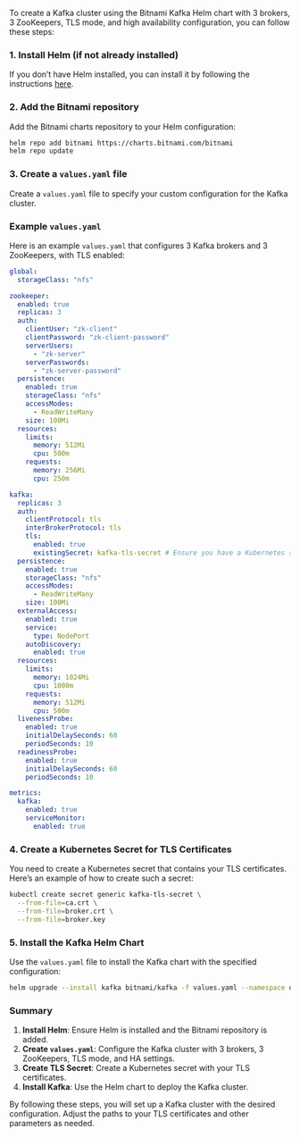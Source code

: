 To create a Kafka cluster using the Bitnami Kafka Helm chart with 3 brokers, 3 ZooKeepers, TLS mode, and high availability configuration, you can follow these steps:

### 1. Install Helm (if not already installed)
If you don’t have Helm installed, you can install it by following the instructions [here](https://helm.sh/docs/intro/install/).

### 2. Add the Bitnami repository
Add the Bitnami charts repository to your Helm configuration:
```sh
helm repo add bitnami https://charts.bitnami.com/bitnami
helm repo update
```

### 3. Create a `values.yaml` file
Create a `values.yaml` file to specify your custom configuration for the Kafka cluster.

### Example `values.yaml`
Here is an example `values.yaml` that configures 3 Kafka brokers and 3 ZooKeepers, with TLS enabled:

```yaml
global:
  storageClass: "nfs"

zookeeper:
  enabled: true
  replicas: 3
  auth:
    clientUser: "zk-client"
    clientPassword: "zk-client-password"
    serverUsers:
      - "zk-server"
    serverPasswords:
      - "zk-server-password"
  persistence:
    enabled: true
    storageClass: "nfs"
    accessModes:
      - ReadWriteMany
    size: 100Mi
  resources:
    limits:
      memory: 512Mi
      cpu: 500m
    requests:
      memory: 256Mi
      cpu: 250m

kafka:
  replicas: 3
  auth:
    clientProtocol: tls
    interBrokerProtocol: tls
    tls:
      enabled: true
      existingSecret: kafka-tls-secret # Ensure you have a Kubernetes secret with your TLS certificates
  persistence:
    enabled: true
    storageClass: "nfs"
    accessModes:
      - ReadWriteMany
    size: 100Mi
  externalAccess:
    enabled: true
    service:
      type: NodePort
    autoDiscovery:
      enabled: true
  resources:
    limits:
      memory: 1024Mi
      cpu: 1000m
    requests:
      memory: 512Mi
      cpu: 500m
  livenessProbe:
    enabled: true
    initialDelaySeconds: 60
    periodSeconds: 10
  readinessProbe:
    enabled: true
    initialDelaySeconds: 60
    periodSeconds: 10

metrics:
  kafka:
    enabled: true
    serviceMonitor:
      enabled: true
```

### 4. Create a Kubernetes Secret for TLS Certificates
You need to create a Kubernetes secret that contains your TLS certificates. Here’s an example of how to create such a secret:

```sh
kubectl create secret generic kafka-tls-secret \
  --from-file=ca.crt \
  --from-file=broker.crt \
  --from-file=broker.key
```

### 5. Install the Kafka Helm Chart
Use the `values.yaml` file to install the Kafka chart with the specified configuration:

```sh
helm upgrade --install kafka bitnami/kafka -f values.yaml --namespace dev --create-namespace
```

### Summary
1. **Install Helm**: Ensure Helm is installed and the Bitnami repository is added.
2. **Create `values.yaml`**: Configure the Kafka cluster with 3 brokers, 3 ZooKeepers, TLS mode, and HA settings.
3. **Create TLS Secret**: Create a Kubernetes secret with your TLS certificates.
4. **Install Kafka**: Use the Helm chart to deploy the Kafka cluster.

By following these steps, you will set up a Kafka cluster with the desired configuration. Adjust the paths to your TLS certificates and other parameters as needed.